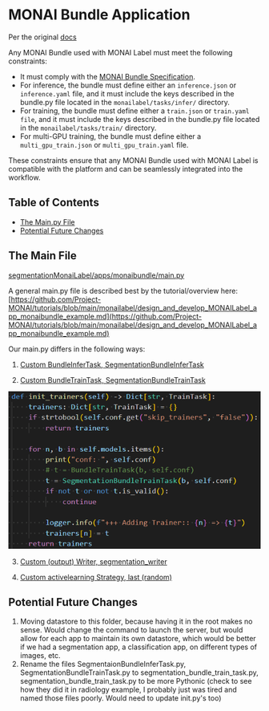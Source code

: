 <!--
Copyright (c) MONAI Consortium
Licensed under the Apache License, Version 2.0 (the "License");
you may not use this file except in compliance with the License.
You may obtain a copy of the License at
    http://www.apache.org/licenses/LICENSE-2.0
Unless required by applicable law or agreed to in writing, software
distributed under the License is distributed on an "AS IS" BASIS,
WITHOUT WARRANTIES OR CONDITIONS OF ANY KIND, either express or implied.
See the License for the specific language governing permissions and
limitations under the License.
-->

# MONAI Bundle Application
Per the original [docs](https://github.com/Project-MONAI/tutorials/blob/main/monailabel/design_and_develop_MONAILabel_app_monaibundle_example.md)

Any MONAI Bundle used with MONAI Label must meet the following constraints:

- It must comply with the [MONAI Bundle Specification](https://docs.monai.io/en/latest/mb_specification.html).
- For inference, the bundle must define either an `inference.json` or `inference.yaml` file, and it must include the keys described in the bundle.py file located in the `monailabel/tasks/infer/` directory.
- For training, the bundle must define either a `train.json` or `train.yaml file`, and it must include the keys described in the bundle.py file located in the `monailabel/tasks/train/` directory.
- For multi-GPU training, the bundle must define either a `multi_gpu_train.json` or `multi_gpu_train.yaml` file.

These constraints ensure that any MONAI Bundle used with MONAI Label is compatible with the platform and can be seamlessly integrated into the workflow.

## Table of Contents
- [The Main.py File](#the-main-file)
- [Potential Future Changes](#potential-future-changes)

## The Main File

[segmentationMonaiLabel/apps/monaibundle/main.py](main.py)

A general main.py file is described best by the tutorial/overview here: [https://github.com/Project-MONAI/tutorials/blob/main/monailabel/design_and_develop_MONAILabel_app_monaibundle_example.md](https://github.com/Project-MONAI/tutorials/blob/main/monailabel/design_and_develop_MONAILabel_app_monaibundle_example.md)

Our main.py differs in the following ways:

1. [Custom BundleInferTask, SegmentationBundleInferTask](lib/infers)

2. [Custom BundleTrainTask, SegmentationBundleTrainTask](lib/trainers)

![Example Image](../../docs/images/custom_bundle_train_task.PNG)

3. [Custom (output) Writer, segmentation_writer](lib/writers)

4. [Custom activelearning Strategy, last (random)](lib/activelearning)

## Potential Future Changes

1. Moving datastore to this folder, because having it in the root makes no sense. Would change the command to launch the server, but would allow for each app to maintain its own datastore, which would be better if we had a segmentation app, a classification app, on different types of images, etc.
2. Rename the files SegmentaionBundleInferTask.py, SegmentationBundleTrainTask.py to segmentation_bundle_train_task.py, segmentation_bundle_train_task.py to be more Pythonic (check to see how they did it in radiology example, I probably just was tired and named those files poorly. Would need to update init.py's too)
